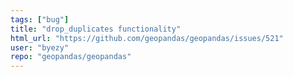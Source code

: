 ```yaml
---
tags: ["bug"]
title: "drop_duplicates functionality"
html_url: "https://github.com/geopandas/geopandas/issues/521"
user: "byezy"
repo: "geopandas/geopandas"
---
```


